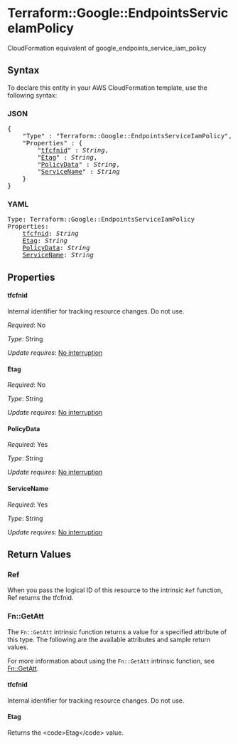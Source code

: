 # Terraform::Google::EndpointsServiceIamPolicy

CloudFormation equivalent of google_endpoints_service_iam_policy

## Syntax

To declare this entity in your AWS CloudFormation template, use the following syntax:

### JSON

<pre>
{
    "Type" : "Terraform::Google::EndpointsServiceIamPolicy",
    "Properties" : {
        "<a href="#tfcfnid" title="tfcfnid">tfcfnid</a>" : <i>String</i>,
        "<a href="#etag" title="Etag">Etag</a>" : <i>String</i>,
        "<a href="#policydata" title="PolicyData">PolicyData</a>" : <i>String</i>,
        "<a href="#servicename" title="ServiceName">ServiceName</a>" : <i>String</i>
    }
}
</pre>

### YAML

<pre>
Type: Terraform::Google::EndpointsServiceIamPolicy
Properties:
    <a href="#tfcfnid" title="tfcfnid">tfcfnid</a>: <i>String</i>
    <a href="#etag" title="Etag">Etag</a>: <i>String</i>
    <a href="#policydata" title="PolicyData">PolicyData</a>: <i>String</i>
    <a href="#servicename" title="ServiceName">ServiceName</a>: <i>String</i>
</pre>

## Properties

#### tfcfnid

Internal identifier for tracking resource changes. Do not use.

_Required_: No

_Type_: String

_Update requires_: [No interruption](https://docs.aws.amazon.com/AWSCloudFormation/latest/UserGuide/using-cfn-updating-stacks-update-behaviors.html#update-no-interrupt)

#### Etag

_Required_: No

_Type_: String

_Update requires_: [No interruption](https://docs.aws.amazon.com/AWSCloudFormation/latest/UserGuide/using-cfn-updating-stacks-update-behaviors.html#update-no-interrupt)

#### PolicyData

_Required_: Yes

_Type_: String

_Update requires_: [No interruption](https://docs.aws.amazon.com/AWSCloudFormation/latest/UserGuide/using-cfn-updating-stacks-update-behaviors.html#update-no-interrupt)

#### ServiceName

_Required_: Yes

_Type_: String

_Update requires_: [No interruption](https://docs.aws.amazon.com/AWSCloudFormation/latest/UserGuide/using-cfn-updating-stacks-update-behaviors.html#update-no-interrupt)

## Return Values

### Ref

When you pass the logical ID of this resource to the intrinsic `Ref` function, Ref returns the tfcfnid.

### Fn::GetAtt

The `Fn::GetAtt` intrinsic function returns a value for a specified attribute of this type. The following are the available attributes and sample return values.

For more information about using the `Fn::GetAtt` intrinsic function, see [Fn::GetAtt](https://docs.aws.amazon.com/AWSCloudFormation/latest/UserGuide/intrinsic-function-reference-getatt.html).

#### tfcfnid

Internal identifier for tracking resource changes. Do not use.

#### Etag

Returns the &lt;code&gt;Etag&lt;/code&gt; value.

